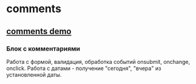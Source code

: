 # comments

## [comments demo](https://dstrizhakov.github.io/comments/index.html)

### Блок с комментариями

Работа с формой, валидация, обработка событий onsubmit, onchange, onclick. Работа с датами - получение "сегодня", "вчера" из установленной даты.
